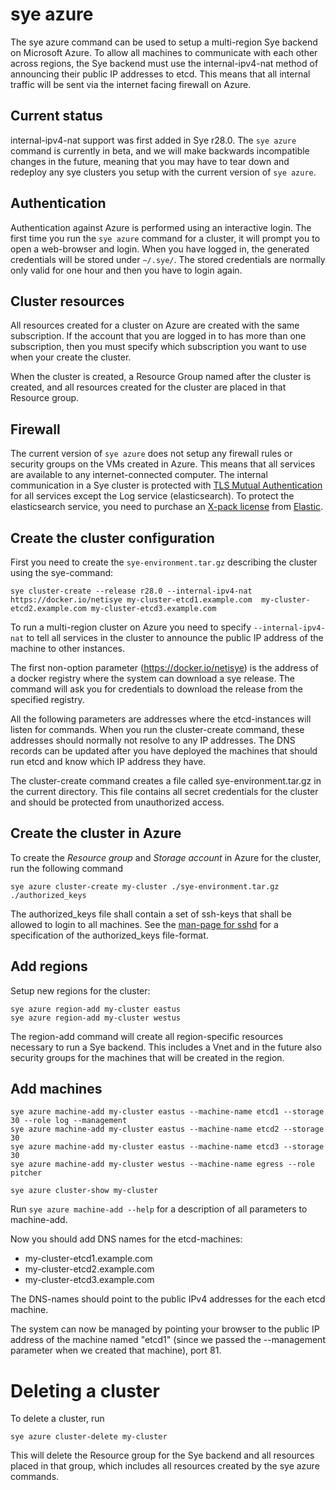# sye azure

The sye azure command can be used to setup a multi-region Sye backend on Microsoft Azure.
To allow all machines to communicate with each other across regions, the Sye backend
must use the internal-ipv4-nat method of announcing their public IP addresses to etcd.
This means that all internal traffic will be sent via the internet facing firewall on Azure.

## Current status

internal-ipv4-nat support was first added in Sye r28.0.
The `sye azure` command is currently in beta, and we will make backwards incompatible changes in the future, meaning that you may have to tear down and redeploy any sye clusters you setup with the current version of `sye azure`.

## Authentication

Authentication against Azure is performed using an interactive login. The first time you run the `sye azure` command for a cluster, it will prompt you to open a web-browser and login. When you have logged in, the generated credentials will be stored under `~/.sye/`. The stored credentials are normally only valid for one hour and then you have to login again.

## Cluster resources

All resources created for a cluster on Azure are created with the same subscription. If the account that you are logged in to has more than one subscription, then you must specify which subscription you want to use when your create the cluster.

When the cluster is created, a Resource Group named after the cluster is created, and all resources created for the cluster are placed in that Resource group.

## Firewall

The current version of `sye azure` does not setup any firewall rules or security groups on the VMs created in Azure. This means that all services are available to any internet-connected computer. The internal communication in a Sye cluster is protected with [TLS Mutual Authentication](https://en.wikipedia.org/wiki/Mutual_authentication) for all services except the Log service (elasticsearch). To protect the elasticsearch service, you need to purchase an [X-pack license](https://www.elastic.co/products/x-pack) from [Elastic](https://www.elastic.co).

## Create the cluster configuration

First you need to create the `sye-environment.tar.gz` describing the cluster using the sye-command:

    sye cluster-create --release r28.0 --internal-ipv4-nat https://docker.io/netisye my-cluster-etcd1.example.com  my-cluster-etcd2.example.com my-cluster-etcd3.example.com

To run a multi-region cluster on Azure you need to specify `--internal-ipv4-nat` to tell all services
in the cluster to announce the public IP address of the machine to other instances.

The first non-option parameter (https://docker.io/netisye) is the address of a docker registry where the system can download a sye release. The command will ask you for credentials to download the release from the specified registry.

All the following parameters are addresses where the etcd-instances will listen for commands. When you run the cluster-create command, these addresses should normally not resolve to any IP addresses. The DNS records can be updated after you have deployed the machines that should run etcd and know which IP address they have.

The cluster-create command creates a file called sye-environment.tar.gz in the current directory.
This file contains all secret credentials for the cluster and should be protected
from unauthorized access.

## Create the cluster in Azure

To create the _Resource group_ and _Storage account_ in Azure for the cluster, run the following command

    sye azure cluster-create my-cluster ./sye-environment.tar.gz ./authorized_keys

The authorized_keys file shall contain a set of ssh-keys that shall be allowed to login to all machines.
See the [man-page for sshd](<https://www.freebsd.org/cgi/man.cgi?sshd(8)>) for a specification of the authorized_keys file-format.

## Add regions

Setup new regions for the cluster:

    sye azure region-add my-cluster eastus
    sye azure region-add my-cluster westus

The region-add command will create all region-specific resources necessary to run a Sye backend. This includes a Vnet and in the future also security groups for the machines that will be created in the region.

## Add machines

    sye azure machine-add my-cluster eastus --machine-name etcd1 --storage 30 --role log --management
    sye azure machine-add my-cluster eastus --machine-name etcd2 --storage 30
    sye azure machine-add my-cluster eastus --machine-name etcd3 --storage 30
    sye azure machine-add my-cluster westus --machine-name egress --role pitcher

    sye azure cluster-show my-cluster

Run `sye azure machine-add --help` for a description of all parameters to machine-add.

Now you should add DNS names for the etcd-machines:

* my-cluster-etcd1.example.com
* my-cluster-etcd2.example.com
* my-cluster-etcd3.example.com

The DNS-names should point to the public IPv4 addresses for the each etcd machine.

The system can now be managed by pointing your browser
to the public IP address of the machine named "etcd1" (since we passed the --management parameter when we created that machine), port 81.

# Deleting a cluster

To delete a cluster, run

    sye azure cluster-delete my-cluster

This will delete the Resource group for the Sye backend and all resources placed in that group, which includes all resources created by the sye azure commands.
